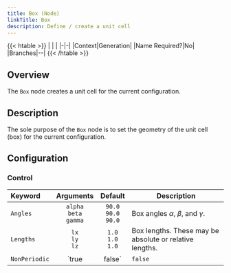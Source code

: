 ```yaml
---
title: Box (Node)
linkTitle: Box
description: Define / create a unit cell
---
```


{{< htable >}}
| | |
|-|-|
|Context|Generation|
|Name Required?|No|
|Branches|--|
{{< /htable >}}

## Overview

The `Box` node creates a unit cell for the current configuration.

## Description

The sole purpose of the `Box` node is to set the geometry of the unit cell (box) for the current configuration.

## Configuration

### Control

|Keyword|Arguments|Default|Description|
|:------|:--:|:-----:|-----------|
|`Angles`|`alpha`<br/>`beta`<br/>`gamma`|`90.0`<br/>`90.0`<br/>`90.0`|Box angles $\alpha$, $\beta$, and $\gamma$.|
|`Lengths`|`lx`<br/>`ly`<br/>`lz`|`1.0`<br/>`1.0`<br/>`1.0`|Box lengths. These may be absolute or relative lengths.|
|`NonPeriodic`|`true|false`|`false`|Whether the box is non-periodic.|
